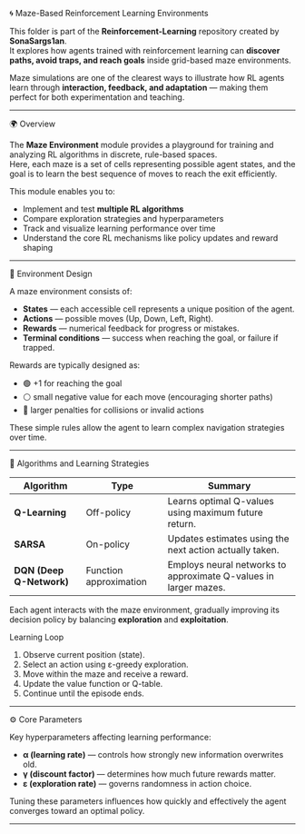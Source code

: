 🌀 Maze-Based Reinforcement Learning Environments  

This folder is part of the **Reinforcement-Learning** repository created by **SonaSargs1an**.  
It explores how agents trained with reinforcement learning can **discover paths, avoid traps, and reach goals** inside grid-based maze environments.  

Maze simulations are one of the clearest ways to illustrate how RL agents learn through **interaction, feedback, and adaptation** — making them perfect for both experimentation and teaching.  

---

🌍 Overview  

The **Maze Environment** module provides a playground for training and analyzing RL algorithms in discrete, rule-based spaces.  
Here, each maze is a set of cells representing possible agent states, and the goal is to learn the best sequence of moves to reach the exit efficiently.  

This module enables you to:
- Implement and test **multiple RL algorithms**  
- Compare exploration strategies and hyperparameters  
- Track and visualize learning performance over time  
- Understand the core RL mechanisms like policy updates and reward shaping  

---

 🔢 Environment Design  

A maze environment consists of:
- **States** — each accessible cell represents a unique position of the agent.  
- **Actions** — possible moves (Up, Down, Left, Right).  
- **Rewards** — numerical feedback for progress or mistakes.  
- **Terminal conditions** — success when reaching the goal, or failure if trapped.  

Rewards are typically designed as:
- 🟢 +1 for reaching the goal  
- ⚪ small negative value for each move (encouraging shorter paths)  
- 🔴 larger penalties for collisions or invalid actions  

These simple rules allow the agent to learn complex navigation strategies over time.

---

🧠 Algorithms and Learning Strategies  

| Algorithm | Type | Summary |
|------------|------|----------|
| **Q-Learning** | Off-policy | Learns optimal Q-values using maximum future return. |
| **SARSA** | On-policy | Updates estimates using the next action actually taken. |
| **DQN (Deep Q-Network)** | Function approximation | Employs neural networks to approximate Q-values in larger mazes. |

Each agent interacts with the maze environment, gradually improving its decision policy by balancing **exploration** and **exploitation**.  

Learning Loop
1. Observe current position (state).  
2. Select an action using ε-greedy exploration.  
3. Move within the maze and receive a reward.  
4. Update the value function or Q-table.  
5. Continue until the episode ends.  

---

⚙️ Core Parameters  

Key hyperparameters affecting learning performance:
- **α (learning rate)** — controls how strongly new information overwrites old.  
- **γ (discount factor)** — determines how much future rewards matter.  
- **ε (exploration rate)** — governs randomness in action choice.  

Tuning these parameters influences how quickly and effectively the agent converges toward an optimal policy.  

---
